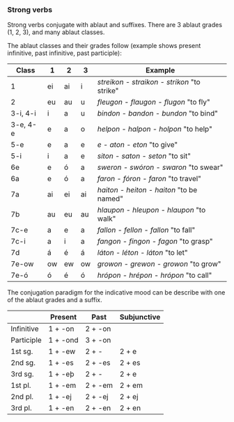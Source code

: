 ### Strong verbs

Strong verbs conjugate with ablaut and suffixes. There are 3 ablaut grades (1,
2, 3), and many ablaut classes.

The ablaut classes and their grades follow (example shows present infinitive,
past infinitive, past participle):

| Class    | 1   | 2   | 3   | Example                                     |
| -------- | --- | --- | --- | ------------------------------------------- |
| 1        | ei  | ai  | i   | _streikon - straikon - strikon_ "to strike" |
| 2        | eu  | au  | u   | _fleugon - flaugon - flugon_ "to fly"       |
| 3-i, 4-i | i   | a   | u   | _bindon - bandon - bundon_ "to bind"        |
| 3-e, 4-e | e   | a   | o   | _helpon - halpon - holpon_ "to help"        |
| 5-e      | e   | a   | e   | _e - aton - eton_ "to give"                 |
| 5-i      | i   | a   | e   | _siton - saton - seton_ "to sit"            |
| 6e       | e   | ó   | a   | _sweron - swóron - swaron_ "to swear"       |
| 6a       | e   | ó   | a   | _faron - fóron - faron_ "to travel"         |
| 7a       | ai  | ei  | ai  | _haiton - heiton - haiton_ "to be named"    |
| 7b       | au  | eu  | au  | _hlaupon - hleupon - hlaupon_ "to walk"     |
| 7c-e     | a   | e   | a   | _fallon - fellon - fallon_ "to fall"        |
| 7c-i     | a   | i   | a   | _fangon - fingon - fagon_ "to grasp"        |
| 7d       | á   | é   | á   | _láton - léton - láton_ "to let"            |
| 7e-ow    | ow  | ew  | ow  | _growon - grewon - growon_ "to grow"        |
| 7e-ó     | ó   | é   | ó   | _hrópon - hrépon - hrópon_ "to call"        |

The conjugation paradigm for the indicative mood can be describe with one of the
ablaut grades and a suffix.

|            | Present  | Past    | Subjunctive |
| ---------- | -------- | ------- | ----------- |
| Infinitive | 1 + -on  | 2 + -on |             |
| Participle | 1 + -ond | 3 + -on |             |
| 1st sg.    | 1 + -ew  | 2 + -   | 2 + e       |
| 2nd sg.    | 1 + -es  | 2 + -es | 2 + es      |
| 3rd sg.    | 1 + -eþ  | 2 + -   | 2 + e       |
| 1st pl.    | 1 + -em  | 2 + -em | 2 + em      |
| 2nd pl.    | 1 + -ej  | 2 + -ej | 2 + ej      |
| 3rd pl.    | 1 + -en  | 2 + -en | 2 + en      |
